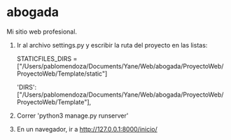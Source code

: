 # abogada
Mi sitio web profesional.

1. Ir al archivo settings.py y escribir la ruta del proyecto en las listas:

	STATICFILES_DIRS = ["/Users/pablomendoza/Documents/Yane/Web/abogada/ProyectoWeb/ProyectoWeb/Template/static"]

	'DIRS': ["/Users/pablomendoza/Documents/Yane/Web/abogada/ProyectoWeb/ProyectoWeb/Template"],

2. Correr 'python3 manage.py runserver' 	

3. En un navegador, ir a http://127.0.0.1:8000/inicio/

